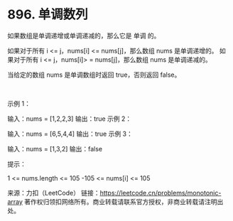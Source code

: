 # 896. 单调数列

如果数组是单调递增或单调递减的，那么它是 单调 的。

如果对于所有 i <= j，nums[i] <= nums[j]，那么数组 nums 是单调递增的。 如果对于所有 i <= j，nums[i]> = nums[j]，那么数组 nums 是单调递减的。

当给定的数组 nums 是单调数组时返回 true，否则返回 false。

 

示例 1：

输入：nums = [1,2,2,3]
输出：true
示例 2：

输入：nums = [6,5,4,4]
输出：true
示例 3：

输入：nums = [1,3,2]
输出：false
 

提示：

1 <= nums.length <= 105
-105 <= nums[i] <= 105

来源：力扣（LeetCode）
链接：https://leetcode.cn/problems/monotonic-array
著作权归领扣网络所有。商业转载请联系官方授权，非商业转载请注明出处。